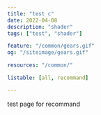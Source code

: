 ```yaml
---
title: "test c"
date: 2022-04-08
description: "shader"
tags: ["test", "shader"]

feature: "/common/gears.gif"
og: "/siteimage/gears.gif"

resources: "/common/"

listable: [all, recommand]

---
```


test page for recommand